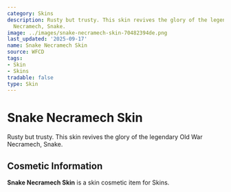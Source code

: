 ```yaml
---
category: Skins
description: Rusty but trusty. This skin revives the glory of the legendary Old War
  Necramech, Snake.
image: ../images/snake-necramech-skin-70482394de.png
last_updated: '2025-09-17'
name: Snake Necramech Skin
source: WFCD
tags:
- Skin
- Skins
tradable: false
type: Skin
---
```


# Snake Necramech Skin

Rusty but trusty. This skin revives the glory of the legendary Old War Necramech, Snake.

## Cosmetic Information

**Snake Necramech Skin** is a skin cosmetic item for Skins.

